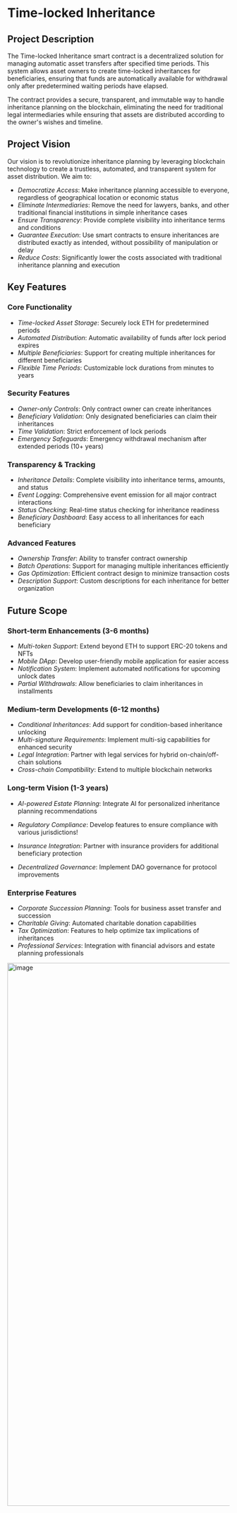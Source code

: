 # Time-locked Inheritance

## Project Description

The Time-locked Inheritance smart contract is a decentralized solution for managing automatic asset transfers after specified time periods. This system allows asset owners to create time-locked inheritances for beneficiaries, ensuring that funds are automatically available for withdrawal only after predetermined waiting periods have elapsed.

The contract provides a secure, transparent, and immutable way to handle inheritance planning on the blockchain, eliminating the need for traditional legal intermediaries while ensuring that assets are distributed according to the owner's wishes and timeline.

## Project Vision

Our vision is to revolutionize inheritance planning by leveraging blockchain technology to create a trustless, automated, and transparent system for asset distribution. We aim to:

- *Democratize Access*: Make inheritance planning accessible to everyone, regardless of geographical location or economic status
- *Eliminate Intermediaries*: Remove the need for lawyers, banks, and other traditional financial institutions in simple inheritance cases
- *Ensure Transparency*: Provide complete visibility into inheritance terms and conditions
- *Guarantee Execution*: Use smart contracts to ensure inheritances are distributed exactly as intended, without possibility of manipulation or delay
- *Reduce Costs*: Significantly lower the costs associated with traditional inheritance planning and execution

## Key Features

### Core Functionality
- *Time-locked Asset Storage*: Securely lock ETH for predetermined periods
- *Automated Distribution*: Automatic availability of funds after lock period expires
- *Multiple Beneficiaries*: Support for creating multiple inheritances for different beneficiaries
- *Flexible Time Periods*: Customizable lock durations from minutes to years

### Security Features
- *Owner-only Controls*: Only contract owner can create inheritances
- *Beneficiary Validation*: Only designated beneficiaries can claim their inheritances
- *Time Validation*: Strict enforcement of lock periods
- *Emergency Safeguards*: Emergency withdrawal mechanism after extended periods (10+ years)

### Transparency & Tracking
- *Inheritance Details*: Complete visibility into inheritance terms, amounts, and status
- *Event Logging*: Comprehensive event emission for all major contract interactions
- *Status Checking*: Real-time status checking for inheritance readiness
- *Beneficiary Dashboard*: Easy access to all inheritances for each beneficiary

### Advanced Features
- *Ownership Transfer*: Ability to transfer contract ownership
- *Batch Operations*: Support for managing multiple inheritances efficiently
- *Gas Optimization*: Efficient contract design to minimize transaction costs
- *Description Support*: Custom descriptions for each inheritance for better organization

## Future Scope

### Short-term Enhancements (3-6 months)
- *Multi-token Support*: Extend beyond ETH to support ERC-20 tokens and NFTs
- *Mobile DApp*: Develop user-friendly mobile application for easier access
- *Notification System*: Implement automated notifications for upcoming unlock dates
- *Partial Withdrawals*: Allow beneficiaries to claim inheritances in installments

### Medium-term Developments (6-12 months)
- *Conditional Inheritances*: Add support for condition-based inheritance unlocking
- *Multi-signature Requirements*: Implement multi-sig capabilities for enhanced security
- *Legal Integration*: Partner with legal services for hybrid on-chain/off-chain solutions
- *Cross-chain Compatibility*: Extend to multiple blockchain networks

### Long-term Vision (1-3 years)
- *AI-powered Estate Planning*: Integrate AI for personalized inheritance planning recommendations
- *Regulatory Compliance*: Develop features to ensure compliance with various jurisdictions!

- *Insurance Integration*: Partner with insurance providers for additional beneficiary protection
- *Decentralized Governance*: Implement DAO governance for protocol improvements

### Enterprise Features
- *Corporate Succession Planning*: Tools for business asset transfer and succession
- *Charitable Giving*: Automated charitable donation capabilities
- *Tax Optimization*: Features to help optimize tax implications of inheritances
- *Professional Services*: Integration with financial advisors and estate planning professionals



<img width="1231" alt="image" src="https://github.com/user-attachments/assets/ae267014-343b-4288-99ad-cd58a8abd744" />



